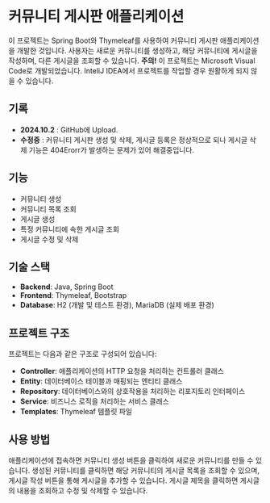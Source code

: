 # 커뮤니티 게시판 애플리케이션

이 프로젝트는 Spring Boot와 Thymeleaf를 사용하여 커뮤니티 게시판 애플리케이션을 개발한 것입니다. 사용자는 새로운 커뮤니티를 생성하고, 해당 커뮤니티에 게시글을 작성하며, 다른 게시글을 조회할 수 있습니다.
**주의!** 이 프로젝트는 Microsoft Visual Code로 개발되었습니다. InteliJ IDEA에서 프로젝트를 작업할 경우 원활하게 되지 않을 수 있습니다.

## 기록
- **2024.10.2** : GitHub에 Upload.
- **수정중** : 커뮤니티 게시판 생성 및 삭제, 게시글 등록은 정상적으로 되나 게시글 삭제 기능은 404Erorr가 발생하는 문제가 있어 해결중입니다.

## 기능
- 커뮤니티 생성
- 커뮤니티 목록 조회
- 게시글 생성
- 특정 커뮤니티에 속한 게시글 조회
- 게시글 수정 및 삭제

## 기술 스택
- **Backend**: Java, Spring Boot
- **Frontend**: Thymeleaf, Bootstrap
- **Database**: H2 (개발 및 테스트 환경), MariaDB (실제 배포 환경)

## 프로젝트 구조
프로젝트는 다음과 같은 구조로 구성되어 있습니다:

- **Controller**: 애플리케이션의 HTTP 요청을 처리하는 컨트롤러 클래스
- **Entity**: 데이터베이스 테이블과 매핑되는 엔티티 클래스
- **Repository**: 데이터베이스와의 상호작용을 처리하는 리포지토리 인터페이스
- **Service**: 비즈니스 로직을 처리하는 서비스 클래스
- **Templates**: Thymeleaf 템플릿 파일

## 사용 방법

애플리케이션에 접속하면 커뮤니티 생성 버튼을 클릭하여 새로운 커뮤니티를 만들 수 있습니다. 생성된 커뮤니티를 클릭하면 해당 커뮤니티의 게시글 목록을 조회할 수 있으며, 게시글 작성 버튼을 통해 게시글을 추가할 수 있습니다. 게시글 제목을 클릭하면 게시글의 내용을 조회하고 수정 및 삭제할 수 있습니다.

